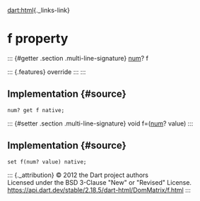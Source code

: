 [dart:html](../../dart-html/dart-html-library){._links-link}

f property
==========

::: {#getter .section .multi-line-signature}
[num](../../dart-core/num-class)? f

::: {.features}
override
:::
:::

Implementation {#source}
--------------

``` {.language-dart data-language="dart"}
num? get f native;
```

::: {#setter .section .multi-line-signature}
void f=([num](../../dart-core/num-class)? value)
:::

Implementation {#source}
--------------

``` {.language-dart data-language="dart"}
set f(num? value) native;
```

::: {._attribution}
© 2012 the Dart project authors\
Licensed under the BSD 3-Clause \"New\" or \"Revised\" License.\
<https://api.dart.dev/stable/2.18.5/dart-html/DomMatrix/f.html>
:::
